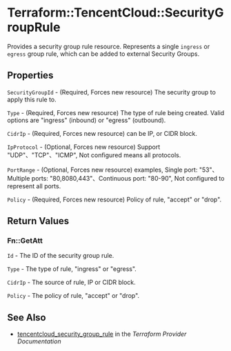 # Terraform::TencentCloud::SecurityGroupRule

Provides a security group rule resource. Represents a single `ingress` or `egress` group rule, which can be added to external Security Groups.

## Properties

`SecurityGroupId` - (Required, Forces new resource) The security group to apply this rule to.

`Type` - (Required, Forces new resource) The type of rule being created. Valid options are "ingress" (inbound) or "egress" (outbound).

`CidrIp` - (Required, Forces new resource) can be IP, or CIDR block.

`IpProtocol` - (Optional, Forces new resource) Support "UDP"、"TCP"、"ICMP", Not configured means all protocols.

`PortRange` - (Optional, Forces new resource) examples, Single port: "53"、Multiple ports: "80,8080,443"、Continuous port: "80-90", Not configured to represent all ports.

`Policy` - (Required, Forces new resource) Policy of rule, "accept" or "drop".


## Return Values

### Fn::GetAtt

`Id` - The ID of the security group rule.

`Type` - The type of rule, "ingress" or "egress".

`CidrIp` - The source of rule, IP or CIDR block.

`Policy` - The policy of rule, "accept" or "drop".

## See Also

* [tencentcloud_security_group_rule](https://www.terraform.io/docs/providers/tencentcloud/r/security_group_rule.html) in the _Terraform Provider Documentation_
